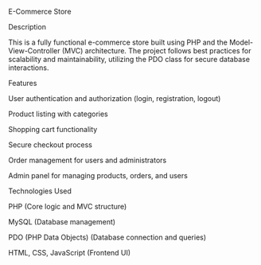 E-Commerce Store

Description

This is a fully functional e-commerce store built using PHP and the Model-View-Controller (MVC) architecture. The project follows best practices for scalability and maintainability, utilizing the PDO class for secure database interactions.

Features

User authentication and authorization (login, registration, logout)

Product listing with categories

Shopping cart functionality

Secure checkout process

Order management for users and administrators

Admin panel for managing products, orders, and users

Technologies Used

PHP (Core logic and MVC structure)

MySQL (Database management)

PDO (PHP Data Objects) (Database connection and queries)

HTML, CSS, JavaScript (Frontend UI)

